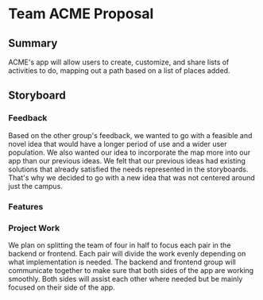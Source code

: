 # Team ACME Proposal

## Summary
ACME's app will allow users to create, customize, and share lists of activities to do, mapping out a path based on a list of places added.

## Storyboard


### Feedback
Based on the other group's feedback, we wanted to go with a feasible and novel idea that would have a longer period of use and a wider user population. We also wanted our idea to incorporate the map more into our app than our previous ideas. We felt that our previous ideas had existing solutions that already satisfied the needs represented in the storyboards. That's why we decided to go with a new idea that was not centered around just the campus.

### Features

### Project Work
We plan on splitting the team of four in half to focus each pair in the backend or frontend. Each pair will divide the work evenly depending on what implementation is needed. The backend and frontend group will communicate together to make sure that both sides of the app are working smoothly. Both sides will assist each other where needed but be mainly focused on their side of the app. 
